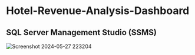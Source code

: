 # Hotel-Revenue-Analysis-Dashboard
## SQL Server Management Studio (SSMS)

![Screenshot 2024-05-27 223204](https://github.com/Manish7272/Hotel-Revenue-Analysis-Dashboard/assets/71213166/cda0eeb6-079f-4b26-bacc-110c87b2e67d)
